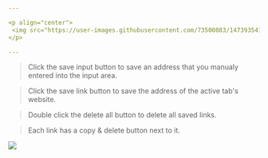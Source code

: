 ```yaml
---

<p align="center">
 <img src="https://user-images.githubusercontent.com/73500883/147393541-5d1948dd-d9ae-468c-971b-d6607cfbb69c.png">
</p>

---
```


>Click the save input button to save an address that you manualy entered into the input area.

>Click the save link button to save the address of the active tab's website.

>Double click the delete all button to delete all saved links.

>Each link has a copy & delete button next to it.

<p align="left"> 
 <img src="https://user-images.githubusercontent.com/73500883/147393671-8b0a116d-163f-4fc2-b0d0-c7431be7a513.PNG">
</p>  
